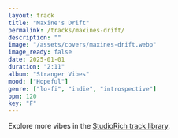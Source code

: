 ```yaml
---
layout: track
title: "Maxine's Drift"
permalink: /tracks/maxines-drift/
description: ""
image: "/assets/covers/maxines-drift.webp"
image_ready: false
date: 2025-01-01
duration: "2:11"
album: "Stranger Vibes"
mood: ["Hopeful"]
genre: ["lo-fi", "indie", "introspective"]
bpm: 120
key: "F"
---
```


Explore more vibes in the [StudioRich track library](/tracks/).
